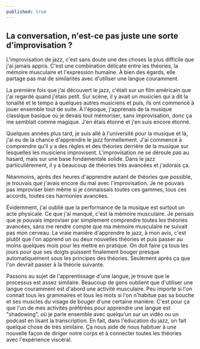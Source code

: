 ```yaml
---
published: true
---
```

## La conversation, n'est-ce pas juste une sorte d'improvisation ?

L'improvisation de jazz, c'est sans doute une des choses la plus difficile que j'ai jamais appris. C'est une combination délicate entre les théories, la mémoire musculaire et l'expression humaine. À bien des égards, elle partage pas mal de similarités avec d'utiliser une langue couramment.

La première fois que j'ai découvert le jazz, c'était sur un film américain que j'ai regardé quand j'étais petit. Sur scène, il y avait un musicien qui a dit la tonalité et le tempo à quelques autres musiciens et puis, ils ont commencé à jouer ensemble tout de suite. À l'époque, j'apprenais de la musique classique basique où je devais tout mémoriser, sans improvisation, donc ça me semblait comme magique. J'en étais étonné et j'en suis encore étonné.

Quelques années plus tard, je suis allé à l'université pour la musique et là, j'ai eu de la chance d'apprendre le jazz formellement. J'ai commencé à comprendre qu'il y a des règles et des théories derrière de la musique sur lesquelles les musiciens improvisent. L'improvisation ne se déroule pas au hasard, mais sur une base fondamentale solide. Dans le jazz particulièrement, il y a beaucoup de théories très avancées et j'adorais ça.

Néanmoins, après des heures d'apprendre autant de théories que possible, je trouvais que j'avais encore du mal avec l'improvisation. Je ne pouvais pas improviser bien même si je connaissais toutes ces gammes, tous ces accords, toutes ces harmonies avancées.

Évidemment, j'ai oublié que la performance de la musique est surtout un acte physicale. Ce que j'ai manqué, c'est la mémoire musculaire. Je pensais que je pouvais improviser par simplement comprendre toutes les théories avancées, sans me rendre compte que ma mémoire musculaire ne suivait pas mon cerveau. La vraie manière d'apprendre le jazz, à mon avis, c'est plutôt que l'on apprend un ou deux nouvelles théories et puis passer au moins quelques mois pour les mettre en pratique. On doit faire ça tous les jours pour que ses doigts puissent finalement bouger presque automatiquement sous les principes des théories. Seulement après ça que l'on devrait passer à la théorie suivante.

Passons au sujet de l'apprentissage d'une langue, je trouve que le processus est assez similaire. Beaucoup de gens oublient que d'utiliser une langue couramment est d'abord une activité musculaire. Peu importe si l'on connait tous les grammaires et tous les mots si l'on n'habitue pas sa bouche et ses muscles du visage de bouger d'une certaine manière. C'est pour ça que l'un de mes activités préférées pour apprendre une langue est "shadowing", où je parle ensemble avec quelqu'un sur un vidéo ou un podcast en lisant la transcription. En fait, dans l'éducation du jazz, on fait quelque chose de très similaire. Ça nous aide de nous habituer à une nouvelle façon de diriger notre corps et à connecter toutes les théories avec l'expérience viscéral.